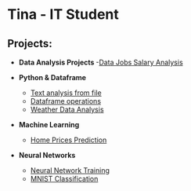 <h1>Tina - IT Student 

<h2>Projects:</h2>

- <b>Data Analysis Projects </b>
  -[Data Jobs Salary Analysis]()

- <b>Python & Dataframe </b>
  - [Text analysis from file](https://github.com/TinaZz1/AnalizaTekstuZPliku-home-lab)
  - [Dataframe operations](https://github.com/TinaZz1/DataframeOperations-home-lab)
  - [Weather Data Analysis](https://github.com/TinaZz1/WeatherDataAnalysis-home-lab)  

- <b>Machine Learning </b>
  - [Home Prices Prediction](https://github.com/TinaZz1/HomePricesPrediction-ml-home-lab)


- <b>Neural Networks</b>
  - [Neural Network Training](https://github.com/TinaZz1/NeuralNetworkTraining-DSS-home-lab)
  - [MNIST Classification](https://github.com/TinaZz1/MNISTclasification-ml-home-lab)




